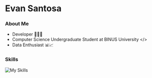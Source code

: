 # Evan Santosa

### About Me
- Developer 👨‍💻🌐
- Computer Science Undergraduate Student at BINUS University </>
- Data Enthusiast 📊📈

### Skills
![My Skills](https://go-skill-icons.vercel.app/api/icons?i=dotnet,cs,sqlserver,mysql,api,azure,postman,html,css,javascript,jquery,python,numpy,pandas,matplotlib,seaborn,scikitlearn,streamlit,tensorflow,pytorch&perline=6)
